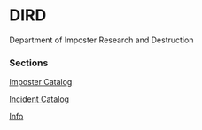 # DIRD
Department of Imposter Research and Destruction

### Sections

[Imposter Catalog](Imp-data/Imp-log.md)

[Incident Catalog](Imp-data/Incident-log.md)

[Info](Info/info.md)
